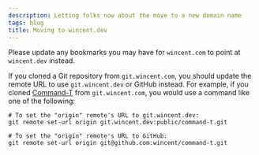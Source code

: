 ```yaml
---
description: Letting folks now about the move to a new domain name
tags: blog
title: Moving to wincent.dev
---
```


Please update any bookmarks you may have for `wincent.com` to point at `wincent.dev` instead.

If you cloned a Git repository from `git.wincent.com`, you should update the remote URL to use `git.wincent.dev` or GitHub instead. For example, if you cloned [Command-T](https://github.com/wincent/command-t) from `git.wincent.com`, you would use a command like one of the following:

```
# To set the "origin" remote's URL to git.wincent.dev:
git remote set-url origin git.wincent.dev:public/command-t.git

# To set the "origin" remote's URL to GitHub:
git remote set-url origin git@github.com:wincent/command-t.git
```

